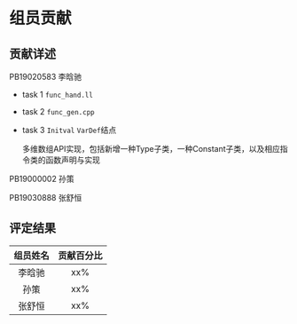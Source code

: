 # 组员贡献

## 贡献详述

PB19020583 李晗驰

- task 1 `func_hand.ll`

- task 2 `func_gen.cpp`

- task 3 `Initval` `VarDef`结点

  多维数组API实现，包括新增一种Type子类，一种Constant子类，以及相应指令类的函数声明与实现

PB19000002 孙策 



PB19030888 张舒恒



## 评定结果

| 组员姓名 | 贡献百分比 |
| :-----: | :-------: |
|   李晗驰   |    xx%    |
|   孙策   |    xx%    |
|   张舒恒   |    xx%    |
